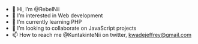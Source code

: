 - 👋 Hi, I’m @RebelNii
- 👀 I’m interested in Web development
- 🌱 I’m currently learning PHP
- 💞️ I’m looking to collaborate on JavaScript projects
- 📫 How to reach me @KuntakinteNii on twitter, kwadejeffrey@gmail.com

<!---
RebelNii/RebelNii is a ✨ special ✨ repository because its `README.md` (this file) appears on your GitHub profile.
You can click the Preview link to take a look at your changes.
--->
